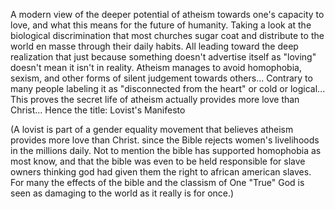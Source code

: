 A modern view of the deeper potential of atheism towards one's capacity to love, and what this means for the future of humanity.
Taking a look at the biological discrimination that most churches sugar coat and distribute to the world en masse through their daily habits.
All leading toward the deep realization that just because something doesn't advertise itself as "loving" doesn't mean it isn't in reality.
Atheism manages to avoid homophobia, sexism, and other forms of silent judgement towards others...
Contrary to many people labeling it as "disconnected from the heart" or cold or logical...
This proves the secret life of atheism actually provides more love than Christ...
Hence the title: Lovist's Manifesto

(A lovist is part of a gender equality movement that believes atheism provides more love than Christ. 
since the Bible rejects women's livelihoods in the millions daily. Not to mention the bible has supported homophobia as most know, 
and that the bible was even to be held responsible for slave owners thinking god had given them the right to african american slaves.
For many the effects of the bible and the classism of One "True" God is seen as damaging to the world as it really is for once.)
